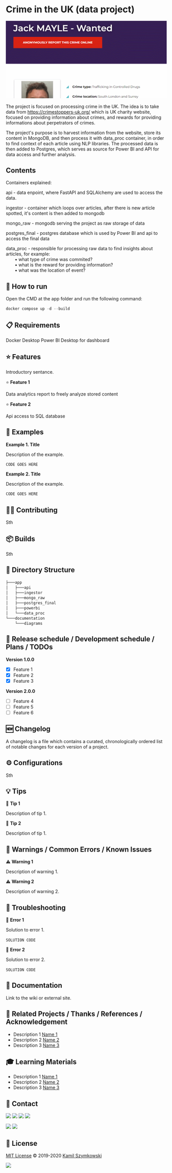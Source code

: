 
# Crime in the UK (data project)

![crime-stoppers](https://github.com/SzymkowskiDev/crime-in-the-uk/blob/master/crime_stoppers.gif)

The project is focused on processing crime in the UK.
The idea is to take data from https://crimestoppers-uk.org/ which is UK charity website, focused on
providing information about crimes, and rewards for providing informations about perpetrators of crimes.

The project's purpose is to harvest information from the website, store its content in MongoDB, and then process it with
data_proc container, in order to find context of each article using NLP libraries. The processed data is then added to Postgres, which serves as source for Power BI and API for data access and further analysis. 

## Contents

Containers explained:

api - data enpoint, where FastAPI and SQLAlchemy are used to access the data.

ingestor - container which loops over articles, after there is new article spotted, it's content is then added 
to mongodb

mongo_raw - mongodb serving the project as raw storage of data

postgres_final - postgres database which is used by Power BI and api to access the final data

data_proc - responsible for processing raw data to find insights about articles, for example:
<br />  • what type of crime was commited?
<br />  • what is the reward for providing information?
<br />  • what was the location of event?


## 🚀 How to run
Open the CMD at the app folder and run the following command:
```python
docker compose up -d --build
```


## 📋 Requirements
Docker Desktop
Power BI Desktop for dashboard

## ⭐ Features
Introductory sentance.

⭐ **Feature 1**

Data analytics report to freely analyze stored content
<!-- *insert images when report is created* -->

⭐ **Feature 2**

Api access to SQL database

## 📝 Examples
**Example 1. Title**

Description of the example.
```javascript
CODE GOES HERE
```
**Example 2. Title**

Description of the example.
```javascript
CODE GOES HERE
```

## 👨‍💻 Contributing
Sth

## 📦 Builds
Sth

## 📂 Directory Structure

    ├───app
    │   ├───api
    │   ├───ingestor
    │   ├───mongo_raw
    │   ├───postgres_final
    │   ├───powerbi
    │   └───data_proc
    └───documentation
        └───diagrams

## 📅 Release schedule / Development schedule / Plans / TODOs
**Version 1.0.0**

- [x] Feature 1
- [x] Feature 2
- [x] Feature 3

**Version 2.0.0**

- [ ] Feature 4
- [ ] Feature 5
- [ ] Feature 6

## 🆕 Changelog
A changelog is a file which contains a curated, chronologically ordered list of notable changes for each version of a project.

## ⚙ Configurations
Sth

## 💡 Tips
💭 **Tip 1**

Description of tip 1.

💭 **Tip 2**

Description of tip 1.

## 🚧 Warnings / Common Errors / Known Issues

⚠️ **Warning 1**

Description of warning 1.

⚠️ **Warning 2**

Description of warning 2.

## 🧰 Troubleshooting
🚩 **Error 1**

Solution to error 1.

``` SOLUTION CODE ```

🚩 **Error 2**

Solution to error 2.


``` SOLUTION CODE ```

## 📖 Documentation
Link to the wiki or external site.

## 🔗 Related Projects / Thanks / References / Acknowledgement 
* Description 1 [Name 1](http://markdown.github.io)
* Description 2 [Name 2](http://markdown.github.io)
* Description 3 [Name 3](http://markdown.github.io)

## 🎓 Learning Materials
* Description 1 [Name 1](http://markdown.github.io)
* Description 2 [Name 2](http://markdown.github.io)
* Description 3 [Name 3](http://markdown.github.io)

## 📧 Contact
[![](https://img.shields.io/twitter/url?label=/SzymkowskiDev&style=social&url=https%3A%2F%2Ftwitter.com%2FSzymkowskiDev)](https://twitter.com/SzymkowskiDev) [![](https://img.shields.io/twitter/url?label=/kamil-szymkowski/&logo=linkedin&logoColor=%230077B5&style=social&url=https%3A%2F%2Fwww.linkedin.com%2Fin%2Fkamil-szymkowski%2F)](https://www.linkedin.com/in/kamil-szymkowski/) [![](https://img.shields.io/twitter/url?label=@szymkowskidev&logo=medium&logoColor=%23292929&style=social&url=https%3A%2F%2Fmedium.com%2F%40szymkowskidev)](https://medium.com/@szymkowskidev) [![](https://img.shields.io/twitter/url?label=/SzymkowskiDev&logo=github&logoColor=%23292929&style=social&url=https%3A%2F%2Fgithub.com%2FSzymkowskiDev)](https://github.com/SzymkowskiDev)

[![](https://img.shields.io/twitter/url?label=/Dawid-Grzeskow/&logo=linkedin&logoColor=%230077B5&style=social&url=https%3A%2F%2Fhttps://www.linkedin.com/in/dawid-grzeskow%2F)](https:///www.linkedin.com/in/dawid-grzeskow/) [![](https://img.shields.io/twitter/url?label=/Dawido090&logo=github&logoColor=%2523292929&style=social&url=https://github.com/Dawido090)](https://github.com/Dawido090)


## 📄 License
[MIT License](https://choosealicense.com/licenses/mit/) ©️ 2019-2020 [Kamil Szymkowski](https://github.com/SzymkowskiDev "Get in touch!")

[![](https://img.shields.io/badge/license-MIT-green?style=plastic)](https://choosealicense.com/licenses/mit/)





